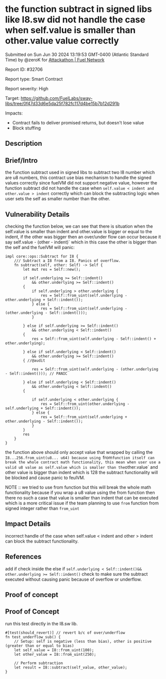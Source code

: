 
# the function subtract in signed libs like I8.sw did not handle the case when self.value is smaller than other.value value correctly

Submitted on Sun Jun 30 2024 13:19:53 GMT-0400 (Atlantic Standard Time) by @zeroK for [Attackathon | Fuel Network](https://immunefi.com/bounty/fuel-network-attackathon/)

Report ID: #32706

Report type: Smart Contract

Report severity: High

Target: https://github.com/FuelLabs/sway-libs/tree/0f47d33d6e5da25f782fc117d4be15b7b12d291b

Impacts:
- Contract fails to deliver promised returns, but doesn't lose value
- Block stuffing

## Description
## Brief/Intro
the function subtract used in signed libs to subtract two I8 number which are u8 numbers, this contract use bias mechanism to handle the signed values correctly since fuelVM did not support negative value, however the function subtract did not handle the case when `self.value < indent and other.value > indent` correctly which can block the subtracting logic when user sets the self as smaller number than the other.

## Vulnerability Details
checking the function below, we can see that there is situation when the self.value is smaller than indent and other.value is bigger or equal to the indent, if the other was bigger then an over/under flow can occur because it say self.value - (other - indent)` which in this case the other is bigger than the self and the fuelVM will panic:

```sway 
impl core::ops::Subtract for I8 {
    /// Subtract a I8 from a I8. Panics of overflow.
    fn subtract(self, other: Self) -> Self {
        let mut res = Self::new();
        
        if self.underlying >= Self::indent()
            && other.underlying >= Self::indent()
        {
            if self.underlying > other.underlying {
                res = Self::from_uint(self.underlying - other.underlying + Self::indent());
            } else {
                res = Self::from_uint(self.underlying - (other.underlying - Self::indent()));
            }

        } else if self.underlying >= Self::indent()
            && other.underlying < Self::indent()
        {
            res = Self::from_uint(self.underlying - Self::indent() + other.underlying);

        } else if self.underlying < Self::indent()
            && other.underlying >= Self::indent()
        { //@audit 

            res = Self::from_uint(self.underlying - (other.underlying - Self::indent())); // PANIC

        } else if self.underlying < Self::indent()
            && other.underlying < Self::indent()
        {

            if self.underlying < other.underlying {
                res = Self::from_uint(other.underlying - self.underlying + Self::indent());
            } else {
                res = Self::from_uint(self.underlying + other.underlying - Self::indent());
            }
        }
        res
    }
}

```
the function above should only accept value that wrapped by calling the `I8...256.from_uint(u8... u64) because using `from` function itself can break the whole contract math functionality, this mean when user use a valid u8 value as self.value which is smaller than the `other.value` and other value is bigger than indent which is 128 the subtract functionality will be blocked and cause panic to feulVM.


NOTE ::  we tried to use from function but this will break the whole math functionality because if you wrap a u8 value using the from function then there no such a case that value is smaller than indent that can be executed which is a more critical issue if the team planning to use `from` function from signed integer rather than `from_uint`

## Impact Details
incorrect handle of the case when self.value < indent and other > indent can block the subtract functionality.

## References
add if check inside the  else if `self.underlying < Self::indent()&& other.underlying >= Self::indent()` check to make sure the subtract executed  without causing panic because of overflow or underflow.

        
## Proof of concept
## Proof of Concept

run this test directly in the I8.sw lib.

```sway 
#[test(should_revert)] // revert b/c of over/underflow
fn test_underflow_sub() {
    // Setup: self is negative (less than bias), other is positive (greater than or equal to bias)
    let self_value = I8::from_uint(100); 
    let other_value = I8::from_uint(250);

    // Perform subtraction
    let result = I8::subtract(self_value, other_value);
}


```
